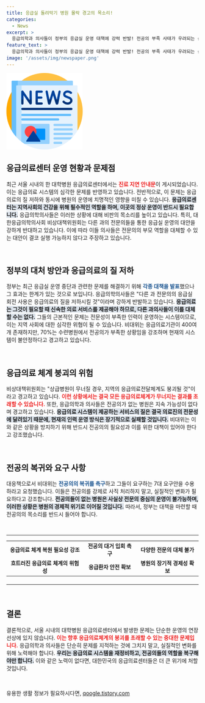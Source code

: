 ```yaml
---
title: 응급실 돌려막기 병원 몰락 경고의 목소리!
categories:
  - News
excerpt: >
  응급의학과 의사들이 정부의 응급실 운영 대책에 강력 반발! 전공의 부족 사태가 우려되는 상황에서, 응급의료체계 붕괴 경고가 울려퍼진다. 지금 바로 클릭해 실태를 확인하세요!
feature_text: >
  응급의학과 의사들이 정부의 응급실 운영 대책에 강력 반발! 전공의 부족 사태가 우려되는 상황에서, 응급의료체계 붕괴 경고가 울려퍼진다. 지금 바로 클릭해 실태를 확인하세요!
image: '/assets/img/newspaper.png'
---
```


<p><img src="/assets/img/newspaper.png" alt="kimp 속보" /></p>

<h2 data-ke-size="size26">응급의료센터 운영 현황과 문제점</h2>

<p data-ke-size="size16">최근 서울 시내의 한 대학병원 응급의료센터에서는 <b><span style="color: #ee2323;">진료 지연 안내문</span></b>이 게시되었습니다. 이는 응급의료 시스템의 심각한 문제를 반영하고 있습니다. 전반적으로, 이 문제는 응급의료의 질 저하와 동시에 병원의 운영에 치명적인 영향을 미칠 수 있습니다. <b><span style="background-color: #21538527;">응급의료센터는 지역사회의 건강을 위해 필수적인 역할을 하며, 이곳의 정상 운영이 반드시 필요합니다.</span></b> 응급의학의사들은 이러한 상황에 대해 비판의 목소리를 높이고 있습니다. 특히, 대한응급의학의사회 비상대책위원회는 다른 과의 전문의들을 통한 응급실 운영의 대안을 강하게 반대하고 있습니다. 이에 따라 이들 의사들은 전문의의 부모 역할을 대체할 수 있는 대안이 결코 실행 가능하지 않다고 주장하고 있습니다.</p>

<p data-ke-size="size16">&nbsp;</p>

<h2 data-ke-size="size26">정부의 대처 방안과 응급의료의 질 저하</h2>

<p data-ke-size="size16">정부는 최근 응급실 운영 중단과 관련한 문제를 해결하기 위해 <b><span style="color: #1a5490;">각종 대책을 발표</span></b>했으나 그 효과는 한계가 있는 것으로 보입니다. 응급의학의사들은 "다른 과 전문의의 응급실 회전 사용은 응급의료의 질을 저하시킬 것"이라며 강하게 반발하고 있습니다. <b><span style="background-color: #21538527;">응급의료는 그것이 필요할 때 신속한 의료 서비스를 제공해야 하므로, 다른 과의사들이 이를 대체할 수는 없다.</span></b> 그들의 근본적인 문제는 전문성이 부족한 인력이 운영하는 시스템이므로, 이는 지역 사회에 대한 심각한 위협이 될 수 있습니다. 비대위는 응급의료기관이 400여 개 존재하지만, 70%는 수련병원에서 전공의가 부족한 상황임을 강조하며 현재의 시스템이 불안정하다고 경고하고 있습니다.</p>

<p data-ke-size="size16">&nbsp;</p>

<h2 data-ke-size="size26">응급의료 체계 붕괴의 위험</h2>

<p data-ke-size="size16">비상대책위원회는 "상급병원이 무너질 경우, 지역의 응급의료전달체계도 붕괴될 것"이라고 경고하고 있습니다. <b><span style="color: #ee2323;">이런 상황에서는 결국 모든 응급의료체계가 무너지는 결과를 초래할 수 있습니다.</span></b> 또한, 응급의학과 의사들은 전공의가 없는 병원은 지속 가능성이 없다며 경고하고 있습니다. <b><span style="background-color: #21538527;">응급의료 시스템이 제공하는 서비스의 질은 결국 의료진의 전문성에 달려있기 때문에, 현재의 인력 운영 방식은 장기적으로 실패할 것입니다.</span></b> 비대위는 이와 같은 상황을 방지하기 위해 반드시 전공의의 필요성과 이를 위한 대책이 있어야 한다고 강조했습니다.</p>

<p data-ke-size="size16">&nbsp;</p>

<h2 data-ke-size="size26">전공의 복귀와 요구 사항</h2>

<p data-ke-size="size16">대응책으로서 비대위는 <b><span style="color: #1a5490;">전공의의 복귀를 촉구</span></b>하고 그들이 요구하는 7대 요구안을 수용하라고 요청했습니다. 이들은 전공의를 강제로 사직 처리하지 말고, 실질적인 변화가 필요하다고 강조합니다. <b><span style="background-color: #21538527;">전공의들이 없는 병원은 사실상 전문의 중심의 운영이 불가능하며, 이러한 상황은 병원의 경제적 위기로 이어질 것입니다.</span></b> 따라서, 정부는 대책을 마련할 때 전공의의 목소리를 반드시 들어야 합니다.</p>

<p data-ke-size="size16">&nbsp;</p>

<hr />

<table style="width: 100%; height: 100px;">
<tbody>
<tr>
<td style="text-align: center; height: 17px;"><b>응급의료 체계 복원 필요성 강조</b></td>
<td style="text-align: center; height: 17px;"><b>전공의 대거 입회 촉구</b></td>
<td style="text-align: center; height: 17px;"><b>다양한 전문의 대체 불가</b></td>
</tr>
<tr>
<td style="text-align: center; height: 17px;"><b>흐트러진 응급의료 체계의 위험성</b></td>
<td style="text-align: center; height: 17px;"><b>응급환자 안전 확보</b></td>
<td style="text-align: center; height: 17px;"><b>병원의 장기적 경제성 확보</b></td>
</tr>
</tbody>
</table>

<hr />

<p data-ke-size="size16">&nbsp;</p>

<h2 data-ke-size="size26">결론</h2>

<p data-ke-size="size16">결론적으로, 서울 시내의 대학병원 응급의료센터에서 발생한 문제는 단순한 운영의 연장선상에 있지 않습니다. <b><span style="color: #ee2323;">이는 향후 응급의료체계의 붕괴를 초래할 수 있는 중대한 문제입니다.</span></b> 응급의학과 의사들은 단순히 문제를 지적하는 것에 그치지 말고, 실질적인 변화를 위해 노력해야 합니다. <b><span style="background-color: #21538527;">우리는 응급의료 시스템을 재정비하고, 전공의들의 역할을 복구해야만 합니다.</span></b> 이와 같은 노력이 없다면, 대한민국의 응급의료센터들은 더 큰 위기에 처할 것입니다.</p>

<p data-ke-size="size16">&nbsp;</p>
유용한 생활 정보가 필요하시다면, <a href="https://qoogle.tistory.com" rel="dofollow">qoogle.tistory.com</a>


